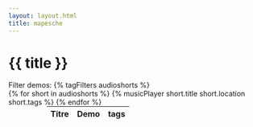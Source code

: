 ```yaml
---
layout: layout.html
title: mapesche
---
```


# {{ title }}
<div class="tagFilters">
Filter demos:
{% tagFilters audioshorts %}
</div>
<div class="tableWrap">
<table style="width: 70%; margin: auto;">
<thead>
    <tr>
      <th>Titre</th>
      <th>Demo</th>
      <th>tags</th>
    </tr>
</thead>
<tbody>
{% for short in audioshorts %}
  {% musicPlayer short.title short.location short.tags %}
{% endfor %}
</tbody>
</table>
</div>
